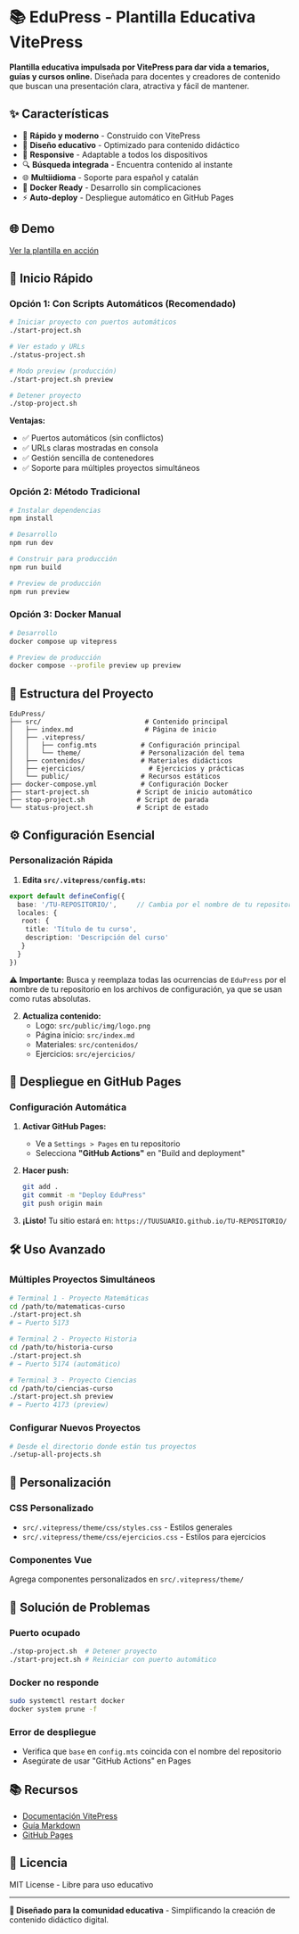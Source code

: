 # 📚 EduPress - Plantilla Educativa VitePress

**Plantilla educativa impulsada por VitePress para dar vida a temarios, guías y cursos online.** Diseñada para docentes y creadores de contenido que buscan una presentación clara, atractiva y fácil de mantener.

## ✨ Características

- 🚀 **Rápido y moderno** - Construido con VitePress
- 🎨 **Diseño educativo** - Optimizado para contenido didáctico
- 📱 **Responsive** - Adaptable a todos los dispositivos
- 🔍 **Búsqueda integrada** - Encuentra contenido al instante
- 🌐 **Multiidioma** - Soporte para español y catalán
- 🐳 **Docker Ready** - Desarrollo sin complicaciones
- ⚡ **Auto-deploy** - Despliegue automático en GitHub Pages

## 🌐 Demo

[Ver la plantilla en acción](https://ggedu.github.io/EduPress/)

## 🚀 Inicio Rápido

### Opción 1: Con Scripts Automáticos (Recomendado)

```bash
# Iniciar proyecto con puertos automáticos
./start-project.sh

# Ver estado y URLs
./status-project.sh

# Modo preview (producción)
./start-project.sh preview

# Detener proyecto
./stop-project.sh
```

**Ventajas:**

- ✅ Puertos automáticos (sin conflictos)
- ✅ URLs claras mostradas en consola
- ✅ Gestión sencilla de contenedores
- ✅ Soporte para múltiples proyectos simultáneos

### Opción 2: Método Tradicional

```bash
# Instalar dependencias
npm install

# Desarrollo
npm run dev

# Construir para producción
npm run build

# Preview de producción
npm run preview
```

### Opción 3: Docker Manual

```bash
# Desarrollo
docker compose up vitepress

# Preview de producción
docker compose --profile preview up preview
```

## 📁 Estructura del Proyecto

```
EduPress/
├── src/                          # Contenido principal
│   ├── index.md                  # Página de inicio
│   ├── .vitepress/
│   │   ├── config.mts           # Configuración principal
│   │   └── theme/               # Personalización del tema
│   ├── contenidos/              # Materiales didácticos
│   ├── ejercicios/                # Ejercicios y prácticas
│   └── public/                  # Recursos estáticos
├── docker-compose.yml           # Configuración Docker
├── start-project.sh            # Script de inicio automático
├── stop-project.sh             # Script de parada
└── status-project.sh           # Script de estado
```

## ⚙️ Configuración Esencial

### Personalización Rápida

1. **Edita `src/.vitepress/config.mts`:**

  ```typescript
  export default defineConfig({
    base: '/TU-REPOSITORIO/',     // Cambia por el nombre de tu repositorio
    locales: {
     root: {
      title: 'Título de tu curso',
      description: 'Descripción del curso'
     }
    }
  })
  ```

  ⚠️ **Importante:** Busca y reemplaza todas las ocurrencias de `EduPress` por el nombre de tu repositorio en los archivos de configuración, ya que se usan como rutas absolutas.

2. **Actualiza contenido:**
   - Logo: `src/public/img/logo.png`
   - Página inicio: `src/index.md`
   - Materiales: `src/contenidos/`
   - Ejercicios: `src/ejercicios/`

## 🚀 Despliegue en GitHub Pages

### Configuración Automática

1. **Activar GitHub Pages:**
   - Ve a `Settings > Pages` en tu repositorio
   - Selecciona **"GitHub Actions"** en "Build and deployment"

2. **Hacer push:**

   ```bash
   git add .
   git commit -m "Deploy EduPress"
   git push origin main
   ```

3. **¡Listo!** Tu sitio estará en: `https://TUUSUARIO.github.io/TU-REPOSITORIO/`

## 🛠️ Uso Avanzado

### Múltiples Proyectos Simultáneos

```bash
# Terminal 1 - Proyecto Matemáticas
cd /path/to/matematicas-curso
./start-project.sh
# → Puerto 5173

# Terminal 2 - Proyecto Historia  
cd /path/to/historia-curso
./start-project.sh
# → Puerto 5174 (automático)

# Terminal 3 - Proyecto Ciencias
cd /path/to/ciencias-curso
./start-project.sh preview
# → Puerto 4173 (preview)
```

### Configurar Nuevos Proyectos

```bash
# Desde el directorio donde están tus proyectos
./setup-all-projects.sh
```

## 🎨 Personalización

### CSS Personalizado

- `src/.vitepress/theme/css/styles.css` - Estilos generales
- `src/.vitepress/theme/css/ejercicios.css` - Estilos para ejercicios

### Componentes Vue

Agrega componentes personalizados en `src/.vitepress/theme/`

## 🔧 Solución de Problemas

### Puerto ocupado

```bash
./stop-project.sh  # Detener proyecto
./start-project.sh # Reiniciar con puerto automático
```

### Docker no responde

```bash
sudo systemctl restart docker
docker system prune -f
```

### Error de despliegue

- Verifica que `base` en `config.mts` coincida con el nombre del repositorio
- Asegúrate de usar "GitHub Actions" en Pages

## 📚 Recursos

- [Documentación VitePress](https://vitepress.dev/)
- [Guía Markdown](https://www.markdownguide.org/)
- [GitHub Pages](https://pages.github.com/)

## 📄 Licencia

MIT License - Libre para uso educativo

---

**💝 Diseñado para la comunidad educativa** - Simplificando la creación de contenido didáctico digital.
